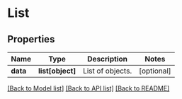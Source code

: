 # List

## Properties
Name | Type | Description | Notes
------------ | ------------- | ------------- | -------------
**data** | **list[object]** | List of objects. | [optional] 

[[Back to Model list]](../README.md#documentation-for-models) [[Back to API list]](../README.md#documentation-for-api-endpoints) [[Back to README]](../README.md)


